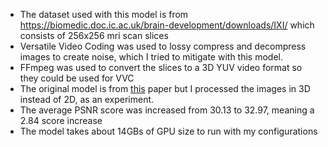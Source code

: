 + The dataset used with this model is from  https://biomedic.doc.ic.ac.uk/brain-development/downloads/IXI/ which consists of 256x256 mri scan slices <br/>
+ Versatile Video Coding was used to lossy compress and decompress images to create noise, which I tried to mitigate with this model. <br/>
+ FFmpeg was used to convert the slices to a 3D YUV video format so they could be used for VVC <br/>
+ The original model is from [this](https://www.mdpi.com/2076-3417/11/17/7803) paper but I processed the images in 3D instead of 2D, as an experiment. <br/>
+ The average PSNR score was increased from 30.13 to 32.97, meaning a 2.84 score increase <br/>
+ The model takes about 14GBs of GPU size to run with my configurations



